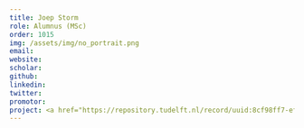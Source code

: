 ```yaml
---
title: Joep Storm
role: Alumnus (MSc)
order: 1015
img: /assets/img/no_portrait.png
email: 
website: 
scholar: 
github: 
linkedin: 
twitter: 
promotor: 
project: <a href="https://repository.tudelft.nl/record/uuid:8cf98ff7-ef0e-4152-8077-4bee5f209775">Bayesian optimization with Variational Autoencoders</a> 
---
```

